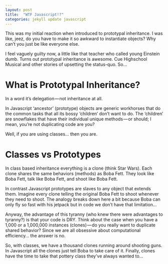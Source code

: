 ```yaml
---
layout: post
title:  "WTF Javascript!?"
categories: jekyll update javascript 
---
```


This was my initial reaction when introduced to prototypal inheritance. I was like, jeez, do you have to make it so awkward to instantiate objects? Why can’t you just be like everyone else.

I feel vaguely guilty now, a little like that teacher who called young Einstein dumb. Turns out prototypal inheritance is awesome. Cue Highschool Musical and other stories of upsetting the status-quo.
So…
# What is Prototypal Inheritance?
In a word it’s delegation — not inheritance at all.

In Javascript ‘ancestor’ (prototype) objects are generic workhorses that do the common tasks that all its bossy ‘children’ don’t want to do. The ‘children’ are snowflakes that have their individual unique methods — or should; I mean, you’re not duplicating code are you?

Well, if you are using classes… then you are.

# Classes vs Prototypes
In class based inheritance everything is a clone (think Star Wars). Each clone shares the same behaviors (methods) as Boba Fett. They look like Boba Fett, talk like Boba Fett, and shoot like Boba Fett.

In contrast Javascript prototypes are slaves to any object that extends them. Imagine every clone telling the original Boba Fett to shoot whenever they need to shoot. The analogy breaks down here a bit because Boba can only fly so fast with his jetpack but in code we don’t have that limitation…

Anyway, the advantage of this tyranny (who knew there were advantages to tyranny?) is that your code is DRY. Think about the case when you have a 1,000 or a 1,000,000 instances (clones) — do you really want to duplicate shared behavior? Since we are all obsessive about computational efficiency… the answer is no.

So, with classes, we have a thousand clones running around shooting guns. In Javascript all the clones just tell Boba to take care of it. Finally, clones have the time to take that pottery class they’ve always wanted to…
